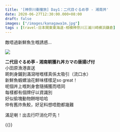 ```yaml
---
title: '[神奈川衝撞旅] Day1：二代目ぐるめ亭 - 湘南丼'
date: 2020-06-27T12:30:00.000+08:00
draft: false
images: ["/images/kanagawa1m.jpg"]
tags : [travel-日本関東東海道-相模神奈川三浦川崎横浜鎌倉]
---
```


敵唔過新鮮魚生嘅誘惑...

![](/images/kanagawa1m.jpg)

**二代目ぐるめ亭 - 湘南朝獲れ丼カマの唐揚げ付**  
小田原漁港直送  
啲刺身鋪到滿瀉咁嘅樣真係太吸引（流口水）  
新鮮魚蝦螺油花鮮味樣樣足so great！  
呢個丼上嘅刺身會隨捕獲而唔同  
每樣都有個牌仔以資識別  
好似偷塊動物餅咁哈哈  
仲有舊炸魚鮫，好足料想唔飽都幾難  

滿足喇！出去行吓消化吓先！

{{<kanagawa>}}
